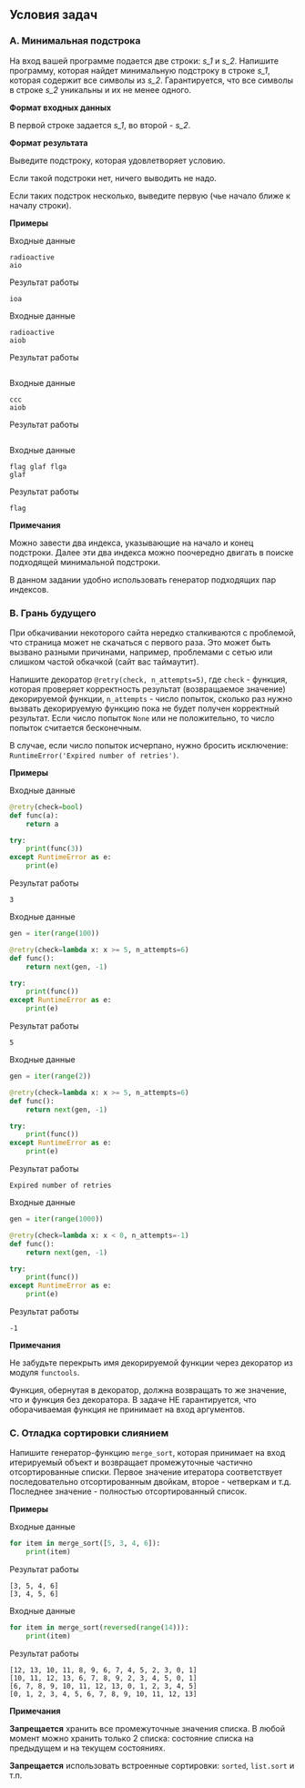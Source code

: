 ## Условия задач

### A. Минимальная подстрока

На вход вашей программе подается две строки: _s_1_ и _s_2_. Напишите программу, которая найдет минимальную подстроку в строке _s_1_, которая содержит все символы из _s_2_. Гарантируется, что все символы в строке _s_2_ уникальны и их не менее одного.

**Формат входных данных**

В первой строке задается _s_1_, во второй - _s_2_.

**Формат результата**

Выведите подстроку, которая удовлетворяет условию.

Если такой подстроки нет, ничего выводить не надо.

Если таких подстрок несколько, выведите первую (чье начало ближе к началу строки).

**Примеры**

Входные данные
```
radioactive
aio
```
Результат работы
```
ioa
```

Входные данные
```
radioactive
aiob
```
Результат работы
```
```

Входные данные
```
ccc
aiob
```
Результат работы
```
```

Входные данные
```
flag glaf flga
glaf
```
Результат работы
```
flag
```

**Примечания**

Можно завести два индекса, указывающие на начало и конец подстроки. Далее эти два индекса можно поочередно двигать в поиске подходящей минимальной подстроки.

В данном задании удобно использовать генератор подходящих пар индексов.

### B. Грань будущего

При обкачивании некоторого сайта нередко сталкиваются с проблемой, что страница может не скачаться с первого раза. Это может быть вызвано разными причинами, например, проблемами с сетью или слишком частой обкачкой (сайт вас таймаутит).

Напишите декоратор `@retry(check, n_attempts=5)`, где `check` - функция, которая проверяет корректность результат (возвращаемое значение) декорируемой функции, `n_attempts` - число попыток, сколько раз нужно вызвать декорируемую функцию пока не будет получен корректный результат. Если число попыток `None` или не положительно, то число попыток считается бесконечным.

В случае, если число попыток исчерпано, нужно бросить исключение: `RuntimeError('Expired number of retries')`.

**Примеры**

Входные данные
```python
@retry(check=bool)
def func(a):
    return a

try:
    print(func(3))
except RuntimeError as e:
    print(e)
```
Результат работы
```
3
```

Входные данные
```python
gen = iter(range(100))

@retry(check=lambda x: x >= 5, n_attempts=6)
def func():
    return next(gen, -1)

try:
    print(func())
except RuntimeError as e:
    print(e)
```
Результат работы
```
5
```

Входные данные
```python
gen = iter(range(2))

@retry(check=lambda x: x >= 5, n_attempts=6)
def func():
    return next(gen, -1)

try:
    print(func())
except RuntimeError as e:
    print(e)
```
Результат работы
```
Expired number of retries
```

Входные данные
```python
gen = iter(range(1000))

@retry(check=lambda x: x < 0, n_attempts=-1)
def func():
    return next(gen, -1)

try:
    print(func())
except RuntimeError as e:
    print(e)
```
Результат работы
```
-1
```

**Примечания**

Не забудьте перекрыть имя декорируемой функции через декоратор из модуля `functools`.

Функция, обернутая в декоратор, должна возвращать то же значение, что и функция без декоратора. В задаче НЕ гарантируется, что оборачиваемая функция не принимает на вход аргументов.

### C. Отладка сортировки слиянием

Напишите генератор-функцию `merge_sort`, которая принимает на вход итерируемый объект и возвращает промежуточные частично отсортированные списки. Первое значение итератора соответствует последовательно отсортированным двойкам, второе - четверкам и т.д. Последнее значение - полностью отсортированный список.

**Примеры**

Входные данные
```python
for item in merge_sort([5, 3, 4, 6]):
    print(item)
```
Результат работы
```
[3, 5, 4, 6]
[3, 4, 5, 6]
```

Входные данные
```python
for item in merge_sort(reversed(range(14))):
    print(item)
```
Результат работы
```
[12, 13, 10, 11, 8, 9, 6, 7, 4, 5, 2, 3, 0, 1]
[10, 11, 12, 13, 6, 7, 8, 9, 2, 3, 4, 5, 0, 1]
[6, 7, 8, 9, 10, 11, 12, 13, 0, 1, 2, 3, 4, 5]
[0, 1, 2, 3, 4, 5, 6, 7, 8, 9, 10, 11, 12, 13]
```

**Примечания**

**Запрещается** хранить все промежуточные значения списка. В любой момент можно хранить только 2 списка: состояние списка на предыдущем и на текущем состояниях.

**Запрещается** использовать встроенные сортировки: `sorted`, `list.sort` и т.п.
